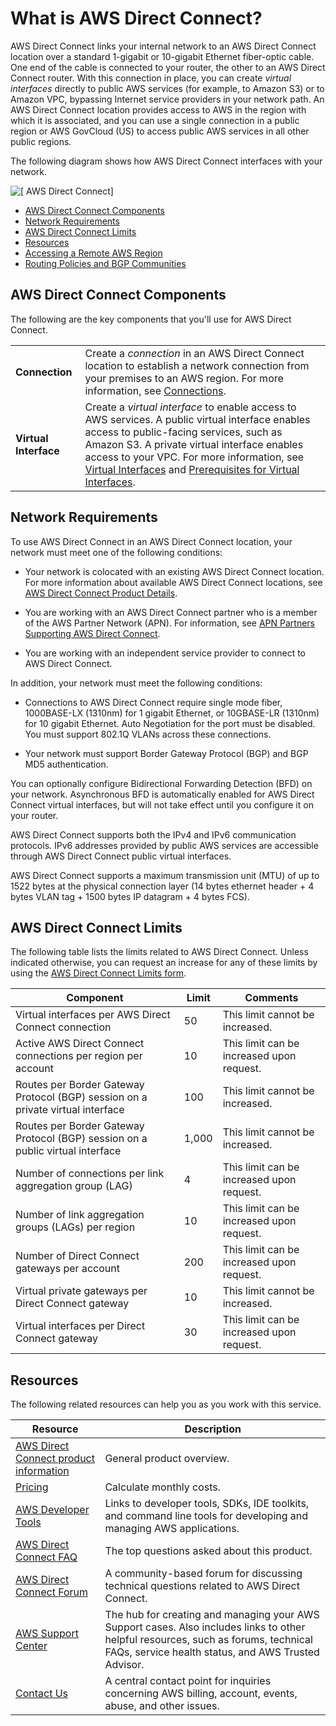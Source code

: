# What is AWS Direct Connect?<a name="Welcome"></a>

AWS Direct Connect links your internal network to an AWS Direct Connect location over a standard 1\-gigabit or 10\-gigabit Ethernet fiber\-optic cable\. One end of the cable is connected to your router, the other to an AWS Direct Connect router\. With this connection in place, you can create *virtual interfaces* directly to public AWS services \(for example, to Amazon S3\) or to Amazon VPC, bypassing Internet service providers in your network path\. An AWS Direct Connect location provides access to AWS in the region with which it is associated, and you can use a single connection in a public region or AWS GovCloud \(US\) to access public AWS services in all other public regions\.

The following diagram shows how AWS Direct Connect interfaces with your network\. 

![\[ AWS Direct Connect\]](http://docs.aws.amazon.com/directconnect/latest/UserGuide/images/direct_connect_overview.png)


+ [AWS Direct Connect Components](#overview-components)
+ [Network Requirements](#overview_requirements)
+ [AWS Direct Connect Limits](#directconnect_limits)
+ [Resources](#Navigation)
+ [Accessing a Remote AWS Region](remote_regions.md)
+ [Routing Policies and BGP Communities](routing-and-bgp.md)

## AWS Direct Connect Components<a name="overview-components"></a>

The following are the key components that you'll use for AWS Direct Connect\.


|  |  | 
| --- |--- |
|  **Connection**  |  Create a *connection* in an AWS Direct Connect location to establish a network connection from your premises to an AWS region\. For more information, see [Connections](WorkingWithConnections.md)\.   | 
|  **Virtual Interface**  |  Create a *virtual interface* to enable access to AWS services\. A public virtual interface enables access to public\-facing services, such as Amazon S3\. A private virtual interface enables access to your VPC\. For more information, see [Virtual Interfaces](WorkingWithVirtualInterfaces.md) and [Prerequisites for Virtual Interfaces](WorkingWithVirtualInterfaces.md#vif-prerequisites)\.  | 

## Network Requirements<a name="overview_requirements"></a>

To use AWS Direct Connect in an AWS Direct Connect location, your network must meet one of the following conditions:

+ Your network is colocated with an existing AWS Direct Connect location\. For more information about available AWS Direct Connect locations, see [AWS Direct Connect Product Details](http://aws.amazon.com/directconnect/details)\. 

+ You are working with an AWS Direct Connect partner who is a member of the AWS Partner Network \(APN\)\. For information, see [APN Partners Supporting AWS Direct Connect](https://aws.amazon.com//directconnect/partners/)\.

+ You are working with an independent service provider to connect to AWS Direct Connect\.

In addition, your network must meet the following conditions:

+ Connections to AWS Direct Connect require single mode fiber, 1000BASE\-LX \(1310nm\) for 1 gigabit Ethernet, or 10GBASE\-LR \(1310nm\) for 10 gigabit Ethernet\. Auto Negotiation for the port must be disabled\. You must support 802\.1Q VLANs across these connections\.

+ Your network must support Border Gateway Protocol \(BGP\) and BGP MD5 authentication\. 

You can optionally configure Bidirectional Forwarding Detection \(BFD\) on your network\. Asynchronous BFD is automatically enabled for AWS Direct Connect virtual interfaces, but will not take effect until you configure it on your router\. 

AWS Direct Connect supports both the IPv4 and IPv6 communication protocols\. IPv6 addresses provided by public AWS services are accessible through AWS Direct Connect public virtual interfaces\.

AWS Direct Connect supports a maximum transmission unit \(MTU\) of up to 1522 bytes at the physical connection layer \(14 bytes ethernet header \+ 4 bytes VLAN tag \+ 1500 bytes IP datagram \+ 4 bytes FCS\)\.

## AWS Direct Connect Limits<a name="directconnect_limits"></a>

The following table lists the limits related to AWS Direct Connect\. Unless indicated otherwise, you can request an increase for any of these limits by using the [AWS Direct Connect Limits form](https://console.aws.amazon.com/support/home#/case/create?issueType=service-limit-increase&limitType=service-code-direct-connect)\.


| Component | Limit | Comments | 
| --- | --- | --- | 
|  Virtual interfaces per AWS Direct Connect connection  |  50  |  This limit cannot be increased\.  | 
|  Active AWS Direct Connect connections per region per account  |  10  |  This limit can be increased upon request\.  | 
|  Routes per Border Gateway Protocol \(BGP\) session on a private virtual interface  |  100  |  This limit cannot be increased\.  | 
|  Routes per Border Gateway Protocol \(BGP\) session on a public virtual interface  |  1,000  |  This limit cannot be increased\.  | 
|  Number of connections per link aggregation group \(LAG\)  | 4 | This limit can be increased upon request\. | 
|  Number of link aggregation groups \(LAGs\) per region  |  10  |  This limit can be increased upon request\.  | 
|  Number of Direct Connect gateways per account  |  200  |  This limit can be increased upon request\.  | 
|  Virtual private gateways per Direct Connect gateway  |  10  |  This limit cannot be increased\.  | 
|  Virtual interfaces per Direct Connect gateway  |  30  |  This limit can be increased upon request\.  | 

## Resources<a name="Navigation"></a>

The following related resources can help you as you work with this service\.


|  Resource |  Description | 
| --- | --- | 
|  [AWS Direct Connect product information](http://aws.amazon.com/directconnect/)   |  General product overview\.  | 
| [Pricing](http://aws.amazon.com/directconnect/pricing/)  |  Calculate monthly costs\.  | 
|   [AWS Developer Tools](https://aws.amazon.com/tools/)  |  Links to developer tools, SDKs, IDE toolkits, and command line tools for developing and managing AWS applications\.  | 
| [AWS Direct Connect FAQ](http://aws.amazon.com/directconnect/faqs/) | The top questions asked about this product\. | 
| [AWS Direct Connect Forum](https://forums.aws.amazon.com/forum.jspa?forumID=126) | A community\-based forum for discussing technical questions related to AWS Direct Connect\. | 
|  [AWS Support Center](https://console.aws.amazon.com/support/home#/)  |  The hub for creating and managing your AWS Support cases\. Also includes links to other helpful resources, such as forums, technical FAQs, service health status, and AWS Trusted Advisor\.  | 
|  [Contact Us](https://aws.amazon.com/contact-us/) | A central contact point for inquiries concerning AWS billing, account, events, abuse, and other issues\.  | 